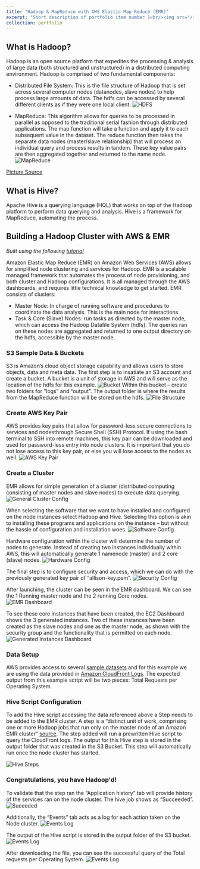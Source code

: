 ```yaml
---
title: "Hadoop & MapReduce with AWS Elastic Map Reduce (EMR)"
excerpt: "Short description of portfolio item number 1<br/><img src='/images/500x300.png'>"
collection: portfolio
---
```

## What is Hadoop?
Hadoop is an open source platform that expedites the processing & analysis of large data (both
structured and unstructured) in a distributed computing environment. Hadoop is comprised of
two fundamental components:

* Distributed File System: This is the file structure of Hadoop that is set across several
computer nodes (datanodes, slave nodes) to help process large amounts of data. The hdfs can
be accessed by several different clients as if they were one local client. 
![HDFS](https://adamsallisong.github.io/adamsallisong.github.io/master/images/allison-adams.jpg)


* MapReduce: This algorithm allows for queries to be processed in parallel as opposed to the
traditional serial fashion through distributed applications. The map function will take a
function and apply it to each subsequent value in the dataset. The reduce function then takes
the separate data nodes (master/slave relationship) that will process an individual query and 
process results in tandem. These key value pairs are then aggregated together and returned to
the name node. 
![MapReduce](.images/hadoopemr/Picture2.png)

[Picture Source](https://blog.sqlauthority.com/)

## What is Hive?
Apache Hive is a querying language (HQL) that works on top of the Hadoop platform to perform
data querying and analysis. Hive is a framework for MapReduce, automating the process. 

## Building a Hadoop Cluster with AWS & EMR 
_Built using the following [tutorial](https://docs.aws.amazon.com/emr/latest/ManagementGuide/emr-gs.html)_

Amazon Elastic Map Reduce (EMR) on Amazon Web Services (AWS) allows for simplified
node clustering and services for Hadoop. EMR is a scalable managed framework that automates the process of node provisioning, and both cluster and Hadoop configurations. It is all managed through the AWS dashboards, and requires little technical knowledge to get started. EMR consists of clusters:
* Master Node: In charge of running software and procedures to coordinate the data
analysis. This is the main node for interactions.
* Task & Core (Slave) Nodes: run tasks as directed by the master node, which can access
the Hadoop Datafile System (hdfs). The queries ran on these nodes are aggregated and
returned to one output directory on the hdfs, accessible by the master node. 

### S3 Sample Data & Buckets 
S3 is Amazon’s cloud object storage capability and allows users to store objects, data and meta data. The first step is to insatiate an S3 account and create a bucket. A bucket is a unit of storage in AWS and will serve as the location of the hdfs for this example. 
![Bucket](images/hadoopemr/Picture3.png)
Within this bucket – create two folders for “logs” and “output”. The output folder is where the results from the MapReduce function will be stored on the hdfs. 
![File Structure](images/hadoopemr/Picture43.png)

### Create AWS Key Pair
AWS provides key pairs that allow for password-less secure connections to services and nodesthrough Secure Shell (SSH) Protocol. If using the bash terminal to SSH into remote machines, this key pair can be downloaded and used for password-less entry into node clusters. It is important that you do not lose access to this key pair, or else you will lose access to the nodes as well.
![AWS Key Pair](images/hadoopemr/Picture5.png)

### Create a Cluster
EMR allows for simple generation of a cluster (distributed computing consisting of master nodes and slave nodes) to execute data querying. 
![General Cluster Config](images/hadoopemr/Picture6.png)

When selecting the software that we want to have installed and configured on the node instances select Hadoop and Hive. Selecting this option is akin to installing these programs and applications on the instance – but without the hassle of configuration and installation woes. 
![Software Config](images/hadoopemr/Picture7.png)

Hardware configuration within the cluster will determine the number of nodes to generate.
Instead of creating two instances individually within AWS, this will automatically generate 1 namenode (master) and 2 core (slave) nodes. 
![Hardware Config](images/hadoopemr/Picture8.png)


The final step is to configure security and access, which we can do with the previously generated key pair of “allison-key.pem”.
![Security Config](images/hadoopemr/Picture9.png)

After launching, the cluster can be seen in the EMR dashboard. We can see the 1 Running master node and the 2 running Core nodes. 
![EMR Dashboard](images/hadoopemr/Picture10.png)

To see these core instances that have been created, the EC2 Dashboard shows the 3 generated instances. Two of these instances have been created as the slave nodes and one as the master node, as shown with the security group and the functionality that is permitted on each node.
![Generated Instances Dashboard](images/hadoopemr/Picture11.png)

### Data Setup
AWS provides access to several [sample datasets](s3://us-west-2.elasticmapreduce.samples) and for this example we are using the data provided in [Amazon CloudFront Logs](s3://us-west2.elasticmapreduce.samples/cloudfront/code/Hive_CloudFront.q). The expected output from this example script will be two pieces: Total Requests per Operating System.


### Hive Script Configuration
To add the Hive script accessing the data referenced above a Step needs to be added to the EMR cluster. A step is a “distinct unit of work, comprising one or more Hadoop jobs that run only on the master node of an Amazon EMR cluster” [source](https://aws.amazon.com/premiumsupport/knowledge-center/bootstrap-step-emr/). The step added will run a prewritten Hive script to query the CloudFront logs. The output for this Hive step is stored in the output folder that was created in the S3 Bucket. This step will automatically run once the node cluster has started. 

![Hive Steps](images/hadoopemr/Picture12.png)


### Congratulations, you have Hadoop'd!
To validate that the step ran the “Application history” tab will provide history of the services ran on the node cluster. The hive job shows as “Succeeded”.
![Suceeded](images/hadoopemr/Picture16.png)

Additionally, the “Events” tab acts as a log for each action taken on the Node cluster.
![Events Log](images/hadoopemr/Picture13.png)

The output of the Hive script is stored in the output folder of the S3 bucket.
![Events Log](images/hadoopemr/Picture14.png)

After downloading the file, you can see the successful query of the Total requests per Operating System.
![Events Log](images/hadoopemr/Picture15.png)

